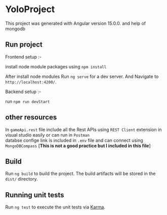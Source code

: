 # YoloProject

This project was generated with Angular version 15.0.0. and help of mongodb

## Run project

Frontend setup :-

  install node module packages using    `npm install`
  
  After install node modules Run `ng serve` for a dev server. And Navigate to `http://localhost:4200/`.
 
Backend setup :-

  run `npm run devStart`

## other resources

In `gameApi.rest` file include all the Rest APIs using `REST Client` extension in visual studio easily or can run in `Postman`  
databse confige link is included in `.env` file and can connect using `MongoDBCompass` [****This is not a good practice but I included in this file****]

## Build

Run `ng build` to build the project. The build artifacts will be stored in the `dist/` directory.

## Running unit tests

Run `ng test` to execute the unit tests via [Karma](https://karma-runner.github.io).


